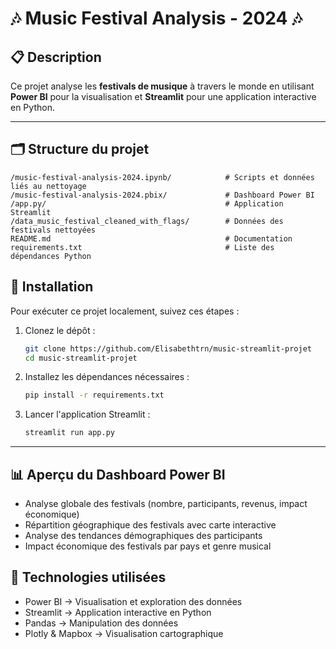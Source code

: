 # 🎶 Music Festival Analysis - 2024 🎶

## 📋 Description
Ce projet analyse les **festivals de musique** à travers le monde en utilisant **Power BI** pour la visualisation et **Streamlit** pour une application interactive en Python.

---

## 🗂 Structure du projet
```plaintext
/music-festival-analysis-2024.ipynb/            # Scripts et données liés au nettoyage
/music-festival-analysis-2024.pbix/             # Dashboard Power BI
/app.py/                                        # Application Streamlit
/data_music_festival_cleaned_with_flags/        # Données des festivals nettoyées
README.md                                       # Documentation
requirements.txt                                # Liste des dépendances Python
```

## 🚀 Installation
Pour exécuter ce projet localement, suivez ces étapes :

1. Clonez le dépôt :

    ```bash
    git clone https://github.com/Elisabethtrn/music-streamlit-projet
    cd music-streamlit-projet
    ```

2. Installez les dépendances nécessaires :

    ```bash
    pip install -r requirements.txt
    ```

3. Lancer l'application Streamlit :

    ```bash
    streamlit run app.py
    ```
    
---

## 📊 Aperçu du Dashboard Power BI 
- Analyse globale des festivals (nombre, participants, revenus, impact économique)
- Répartition géographique des festivals avec carte interactive
- Analyse des tendances démographiques des participants
- Impact économique des festivals par pays et genre musical  

## 📍 **Technologies utilisées** 
- Power BI → Visualisation et exploration des données
- Streamlit → Application interactive en Python
- Pandas → Manipulation des données
- Plotly & Mapbox → Visualisation cartographique


